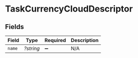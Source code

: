 # TaskCurrencyCloudDescriptor


## Fields

| Field              | Type               | Required           | Description        |
| ------------------ | ------------------ | ------------------ | ------------------ |
| `name`             | *?string*          | :heavy_minus_sign: | N/A                |